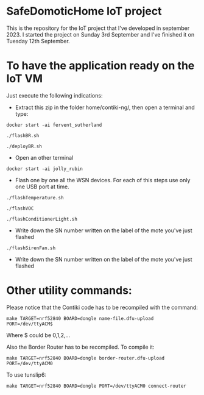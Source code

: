 # SafeDomoticHome IoT project
This is the repository for the IoT project that I've developed in september 2023.
I started the project on Sunday 3rd September and I've finished it on Tuesday 12th September.

# To have the application ready on the IoT VM
Just execute the following indications:
- Extract this zip in the folder home/contiki-ng/, then open a terminal and type:
```
docker start -ai fervent_sutherland
```
```
./flashBR.sh
```
```
./deployBR.sh
```
- Open an other terminal
```
docker start -ai jolly_rubin
```
- Flash one by one all the WSN devices. For each of this steps use only one USB port at time.
```
./flashTemperature.sh
```
```
./flashVOC
```
```
./flashConditionerLight.sh
```
- Write down the SN number written on the label of the mote you've just flashed
```
./flashSirenFan.sh
```
- Write down the SN number written on the label of the mote you've just flashed

# Other utility commands:
Please notice that the Contiki code has to be recompiled with the command:
```
make TARGET=nrf52840 BOARD=dongle name-file.dfu-upload PORT=/dev/ttyACM$
```
Where $ could be 0,1,2,...

Also the Border Router has to be recompiled. To compile it:
```
make TARGET=nrf52840 BOARD=dongle border-router.dfu-upload PORT=/dev/ttyACM0
```
To use tunslip6:
```
make TARGET=nrf52840 BOARD=dongle PORT=/dev/ttyACM0 connect-router
```
